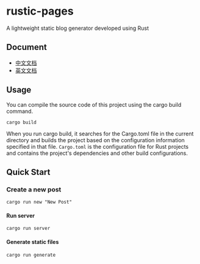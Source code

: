 # rustic-pages
A lightweight static blog generator developed using Rust

## Document
- [中文文档](README-CN.md)
- [英文文档](README.md)

## Usage

You can compile the source code of this project using the cargo build command.

```shell
cargo build
```

When you run cargo build, it searches for the Cargo.toml file in the current directory and builds the project based on the configuration information specified in that file.
`Cargo.toml` is the configuration file for Rust projects and contains the project's dependencies and other build configurations.

## Quick Start

### Create a new post
```shell
cargo run new "New Post"
```

#### Run server
````shell
cargo run server
````

#### Generate static files
```shell
cargo run generate
```

